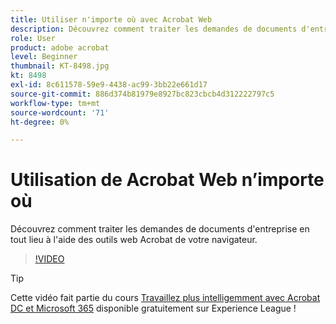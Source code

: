 ```yaml
---
title: Utiliser n'importe où avec Acrobat Web
description: Découvrez comment traiter les demandes de documents d'entreprise en tout lieu à l'aide des outils web Acrobat dans votre navigateur.
role: User
product: adobe acrobat
level: Beginner
thumbnail: KT-8498.jpg
kt: 8498
exl-id: 8c611578-59e9-4438-ac99-3bb22e661d17
source-git-commit: 886d374b81979e8927bc823cbcb4d312222797c5
workflow-type: tm+mt
source-wordcount: '71'
ht-degree: 0%

---
```


# Utilisation de Acrobat Web n’importe où

Découvrez comment traiter les demandes de documents d&#39;entreprise en tout lieu à l&#39;aide des outils web Acrobat de votre navigateur.

>[!VIDEO](https://video.tv.adobe.com/v/337436?hidetitle=true)

>[!TIP]
>
>Cette vidéo fait partie du cours [Travaillez plus intelligemment avec Acrobat DC et Microsoft 365](https://experienceleague.adobe.com/?recommended=Acrobat-U-1-2021.microsoft365) disponible gratuitement sur Experience League !
